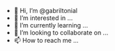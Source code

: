 - 👋 Hi, I’m @gabriltonial
- 👀 I’m interested in ...
- 🌱 I’m currently learning ...
- 💞️ I’m looking to collaborate on ...
- 📫 How to reach me ...

<!---
gabriltonial/gabriltonial is a ✨ special ✨ repository because its `README.md` (this file) appears on your GitHub profile.
You can click the Preview link to take a look at your changes.
--->
